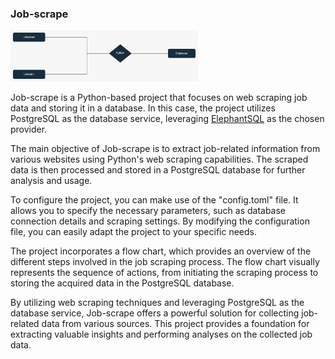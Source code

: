 ### Job-scrape

<img
  src="./img/flow.jpeg"
  alt="Alt text"
  title="flow"
  style="display: inline-block; margin: 0 auto; max-width: 300px">


Job-scrape is a Python-based project that focuses on web scraping job data and storing it in a database. In this case, the project utilizes PostgreSQL as the database service, leveraging [ElephantSQL](https://www.elephantsql.com/) as the chosen provider.

The main objective of Job-scrape is to extract job-related information from various websites using Python's web scraping capabilities. The scraped data is then processed and stored in a PostgreSQL database for further analysis and usage.

To configure the project, you can make use of the "config.toml" file. It allows you to specify the necessary parameters, such as database connection details and scraping settings. By modifying the configuration file, you can easily adapt the project to your specific needs.

The project incorporates a flow chart, which provides an overview of the different steps involved in the job scraping process. The flow chart visually represents the sequence of actions, from initiating the scraping process to storing the acquired data in the PostgreSQL database.

By utilizing web scraping techniques and leveraging PostgreSQL as the database service, Job-scrape offers a powerful solution for collecting job-related data from various sources. This project provides a foundation for extracting valuable insights and performing analyses on the collected job data.

